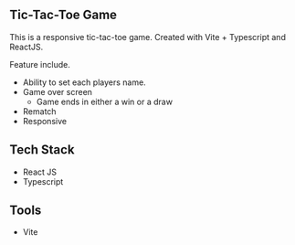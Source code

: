 ## Tic-Tac-Toe Game

This is a responsive tic-tac-toe game. Created with Vite + Typescript and ReactJS. 

Feature include. 
* Ability to set each players name.
* Game over screen 
    * Game ends in either a win or a draw
* Rematch 
* Responsive 

## Tech Stack 
* React JS 
* Typescript

## Tools 
* Vite 